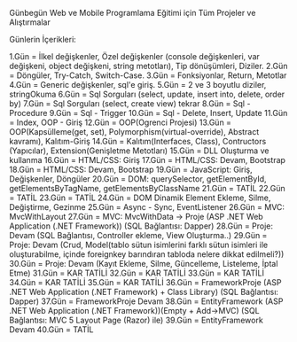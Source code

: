 Günbegün Web ve Mobile Programlama Eğitimi için Tüm Projeler ve Alıştırmalar

Günlerin İçerikleri:

1.Gün   = İlkel değişkenler, Özel değişkenler (console değişkenleri, var değişkeni, object değişkeni, string metotları), Tip dönüşümleri, Diziler.
2.Gün   = Döngüler, Try-Catch, Switch-Case.
3.Gün   = Fonksiyonlar, Return, Metotlar
4.Gün   = Generic değişkenler, sql'e giriş.
5.Gün   = 2 ve 3 boyutlu diziler, stringOkuma
6.Gün   = Sql Sorguları (select, update, insert into, delete, order by)
7.Gün   = Sql Sorguları (select, create view) tekrar
8.Gün   = Sql - Procedure
9.Gün   = Sql - Trigger
10.Gün  = Sql - Delete, Insert, Update
11.Gün  = Index, OOP - Giriş
12.Gün  = OOP(Ogrenci Projesi)
13.Gün  = OOP(Kapsülleme(get, set), Polymorphism(virtual-override), Abstract kavramı), Kalıtım-Giriş
14.Gün  = Kalıtım(Interfaces, Class), Contructors (Yapıcılar), Extension(Genişletme Metotları)
15.Gün  = DLL Oluşturma ve kullanma
16.Gün  = HTML/CSS: Giriş
17.Gün  = HTML/CSS: Devam, Bootstrap
18.Gün  = HTML/CSS: Devam, Bootstrap
19.Gün  = JavaScript: Giriş, Değişkenler, Döngüler
20.Gün  = DOM: querySelector, getElementById, getElementsByTagName, getElementsByClassName
21.Gün  = TATİL
22.Gün  = TATİL
23.Gün  = TATİL
24.Gün  = DOM Dinamik Element Ekleme, Silme, Değiştirme, Gezinme
25.Gün  = Async - Sync, EventListener
26.Gün  = MVC: MvcWithLayout
27.Gün  = MVC: MvcWithData -> Proje (ASP .NET Web Application (.NET Framework)) (SQL Bağlantısı: Dapper)
28.Gün  = Proje: Devam (SQL Bağlantısı, Controller ekleme, View Oluşturma..)
29.Gün  = Proje: Devam (Crud, Model(tablo sütun isimlerini farklı sütun isimleri ile oluşturabilme, içinde foreignkey barındıran tabloda nelere dikkat edilmeli?))
30.Gün  = Proje: Devam (Kayıt Ekleme, Silme, Güncelleme, Listeleme, İptal Etme)
31.Gün  = KAR TATİLİ
32.Gün  = KAR TATİLİ
33.Gün  = KAR TATİLİ
34.Gün  = KAR TATİLİ
35.Gün  = KAR TATİLİ
36.Gün  = FrameworkProje (ASP .NET Web Application (.NET Framework) + Class Library) (SQL Bağlantısı: Dapper)
37.Gün  = FrameworkProje Devam
38.Gün  = EntityFramework (ASP .NET Web Application (.NET Framework))(Empty + Add->MVC) (SQL Bağlantısı: MVC 5 Layout Page (Razor) ile)
39.Gün  = EntityFramework Devam
40.Gün  = TATİL








